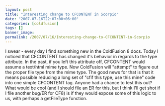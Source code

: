 ```yaml
---
layout: post
title: "Interesting change to CFCONTENT in Scorpio"
date: "2007-07-16T22:07:00+06:00"
categories: [coldfusion]
tags: []
banner_image: 
permalink: /2007/07/16/Interesting-change-to-CFCONTENT-in-Scorpio
---
```


I swear - every day I find something new in the ColdFusion 8 docs. Today I noticed that CFCONTENT has changed it's behavior in regards to the type attribute. In the past, if you left this attribute off, CFCONTENT would assume a text/html mime type. Now ColdFusion will "attempt" to figure out the proper file type from the mime type. The good news for that is that it means possible reducing a long set of "cfif this type, use this mine" code into one simple CFCONTENT tag. Anyone had a chance to test this out? What would be cool (and I should file an ER for this, but I think I'll get shot if I file another bug/ER for CF8) is if they would expose some of this logic to us, with perhaps a getFileType function.